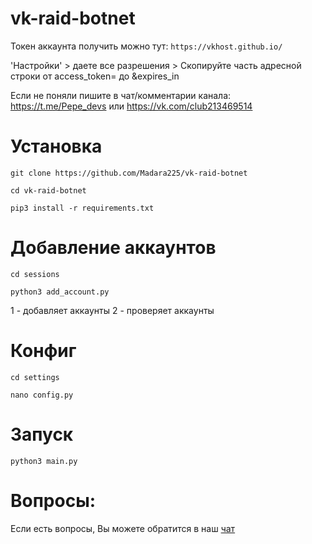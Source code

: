# vk-raid-botnet

Токен аккаунта получить можно тут:
`https://vkhost.github.io/`

'Настройки' > даете все разрешения > Скопируйте часть адресной строки от access_token= до &expires_in 

Если не поняли пишите в чат/комментарии канала: https://t.me/Pepe_devs или https://vk.com/club213469514

# Установка

`git clone https://github.com/Madara225/vk-raid-botnet`

`cd vk-raid-botnet`

`pip3 install -r requirements.txt`

# Добавление аккаунтов

`cd sessions`

`python3 add_account.py`

1 - добавляет аккаунты
2 - проверяет аккаунты

# Конфиг

`cd settings`

`nano config.py`

# Запуск

`python3 main.py`

# Вопросы:

Если есть вопросы, Вы можете обратится в наш [чат](https://t.me/pepe_devs)
